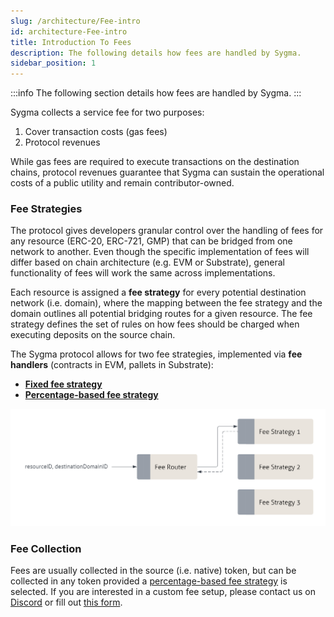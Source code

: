 ```yaml
---
slug: /architecture/Fee-intro
id: architecture-Fee-intro
title: Introduction To Fees
description: The following details how fees are handled by Sygma.
sidebar_position: 1
---
```


:::info
The following section details how fees are handled by Sygma.
:::

Sygma collects a service fee for two purposes:

1. Cover transaction costs (gas fees) 
2. Protocol revenues

While gas fees are required to execute transactions on the destination chains, protocol revenues guarantee that Sygma can sustain the operational costs of a public utility and remain contributor-owned.

### Fee Strategies

The protocol gives developers granular control over the handling of fees for any resource (ERC-20, ERC-721, GMP) that can be bridged from one network to another. Even though the specific implementation of fees will differ based on chain architecture (e.g. EVM or Substrate), general functionality of fees will work the same across implementations. 

Each resource is assigned a **fee strategy** for every potential destination network (i.e. domain), where the mapping between the fee strategy and the domain outlines all potential bridging routes for a given resource. The fee strategy defines the set of rules on how fees should be charged when executing deposits on the source chain. 

The Sygma protocol allows for two fee strategies, implemented via **fee handlers** (contracts in EVM, pallets in Substrate):
- [**Fixed fee strategy**](02-Fixed-Fee.md)
- [**Percentage-based fee strategy**](04-Percentage-Based-Fee.md)

![](../../../static/assets/fee-router-general.png)

### Fee Collection

Fees are usually collected in the source (i.e. native) token, but can be collected in any token provided a [percentage-based fee strategy](/docs/03-architecture/03-Fees/04-percentage-based-fee.md) is selected. If you are interested in a custom fee setup, please contact us on [Discord](https://discord.gg/Qdf6GyNB5J) or fill out [this form](https://share.hsforms.com/1K4-T_yaKSp6F06FGk4wsSgnmy2x).